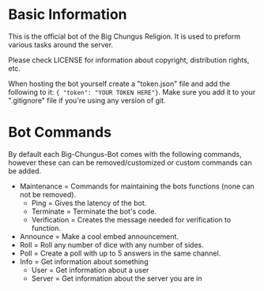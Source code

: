 # Basic Information
This is the official bot of the Big Chungus Religion. It is used to preform various tasks around the server.

Please check LICENSE for information about copyright, distribution rights, etc.

When hosting the bot yourself create a "token.json" file and add the following to it:
`{ "token": "YOUR TOKEN HERE"}`. Make sure you add it to your ".gitignore" file if you're using any version of git.

# Bot Commands
By default each Big-Chungus-Bot comes with the following commands, however these can can be removed/customized or custom commands can be added.


- Maintenance = Commands for maintaining the bots functions (none can not be removed).
    - Ping = Gives the latency of the bot.
    - Terminate = Terminate the bot's code.
    - Verification = Creates the message needed for verification to function.
- Announce = Make a cool embed announcement.
- Roll = Roll any number of dice with any number of sides.
- Poll = Create a poll with up to 5 answers in the same channel.
- Info = Get information about something
    - User = Get information about a user
    - Server = Get information about the server you are in
